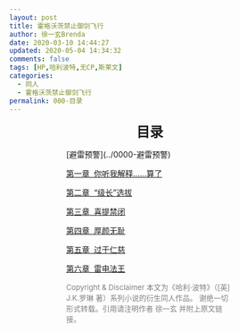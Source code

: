 ```yaml
---
layout: post
title: 霍格沃茨禁止御剑飞行
author: 徐一玄Brenda
date: 2020-03-10 14:44:27
updated: 2020-05-04 14:34:32
comments: false
tags: [HP,哈利波特,无CP,斯莱文]
categories:
  - 同人
  - 霍格沃茨禁止御剑飞行
permalink: 000-目录
---
```

<center>

<font size=5 style="font-weight:bold">目录</font>
</center>
<div style="margin:0 auto;width:300px;">
[避雷预警](../0000-避雷预警)

[第一章&nbsp;&nbsp;你听我解释……算了](../001-第一章-你听我解释……算了)

[第二章&nbsp;&nbsp;“级长”选拔](../002-第二章-“级长”选拔)

[第三章&nbsp;&nbsp;喜提禁闭](../003-第三章-喜提禁闭)

[第四章&nbsp;&nbsp;厚颜无耻](../004-第四章-厚颜无耻)

[第五章&nbsp;&nbsp;过于仁慈](../005-第五章-过于仁慈)

[第六章&nbsp;&nbsp;雷电法王](../006-第六章-雷电法王)

<font color=gray size=2>
Copyright & Disclaimer
本文为《哈利·波特》（[英] J.K.罗琳 著）系列小说的衍生同人作品。
谢绝一切形式转载。引用请注明作者 徐一玄 并附上原文链接。
</font>
</div>
